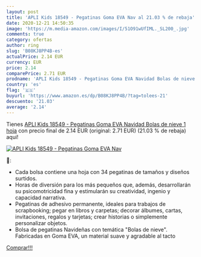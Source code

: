 ```yaml
---
layout: post
title: 'APLI Kids 18549 - Pegatinas Goma EVA Nav al 21.03 % de rebaja'
date: 2020-12-21 14:50:35
image: 'https://m.media-amazon.com/images/I/51O91wUfIML._SL200_.jpg'
comments: true
category: ofertas
author: ring
slug: 'B08KJ8PP4B-es'
actualPrice: 2.14 EUR
currency: EUR
price: 2.14
comparePrice: 2.71 EUR
prodname: 'APLI Kids 18549 - Pegatinas Goma EVA Navidad Bolas de nieve 1 hoja'
country: 'es'
flag: '🇪🇸'
buyurl: 'https://www.amazon.es/dp/B08KJ8PP4B/?tag=tolees-21'
descuento: '21.03'
average: '2.14'
---
```


Tienes [APLI Kids 18549 - Pegatinas Goma EVA Navidad Bolas de nieve 1 hoja](https://www.amazon.es/dp/B08KJ8PP4B/?tag=tolees-21) con precio final de  2.14 EUR (original: 2.71 EUR) (21.03 %  de rebaja) aqui!

[![APLI Kids 18549 - Pegatinas Goma EVA Nav](https://m.media-amazon.com/images/I/51O91wUfIML._SL200_.jpg)](https://www.amazon.es/dp/B08KJ8PP4B/?tag=tolees-21)

🔎:

- Cada bolsa contiene una hoja con 34 pegatinas de tamaños y diseños surtidos.
- Horas de diversión para los más pequeños que, además, desarrollarán su psicomotricidad fina y estimularán su creatividad, ingenio y capacidad narrativa.
- Pegatinas de adhesivo permanente, ideales para trabajos de scrapbooking; pegar en libros y carpetas; decorar álbumes, cartas, invitaciones, regalos y tarjetas; crear historias o simplemente personalizar objetos.
- Bolsa de pegatinas Navideñas con temática "Bolas de nieve". Fabricadas en Goma EVA, un material suave y agradable al tacto

[Comprar!!!](https://www.amazon.es/dp/B08KJ8PP4B/?tag=tolees-21)
